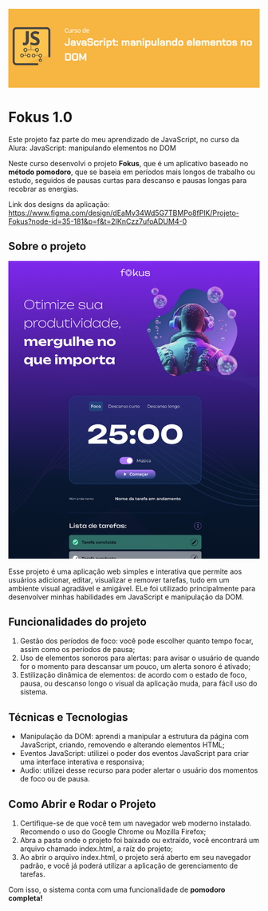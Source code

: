 ![](thumbnail.png)

# Fokus 1.0

Este projeto faz parte do meu aprendizado de JavaScript, no curso da Alura: JavaScript: manipulando elementos no DOM 

Neste curso desenvolvi o projeto **Fokus**, que é um aplicativo baseado no **método pomodoro**, que se baseia em períodos mais longos de trabalho ou estudo, seguidos de pausas curtas para descanso e pausas longas para recobrar as energias. 

Link dos designs da aplicação: https://www.figma.com/design/dEaMv34Wd5G7TBMPo8fPlK/Projeto-Fokus?node-id=35-181&p=f&t=2IKnCzz7ufoADUM4-0

## Sobre o projeto

![](print.png)

Esse projeto é uma aplicação web simples e interativa que permite aos usuários adicionar, editar, visualizar e remover tarefas, tudo em um ambiente visual agradável e amigável. ELe foi utilizado principalmente para desenvolver minhas habilidades em JavaScript e manipulação da DOM.

## Funcionalidades do projeto

1. Gestão dos períodos de foco: você pode escolher quanto tempo focar, assim como os períodos de pausa;
2. Uso de elementos sonoros para alertas: para avisar o usuário de quando for o momento para descansar um pouco, um alerta sonoro é ativado;
3. Estilização dinâmica de elementos: de acordo com o estado de foco, pausa, ou descanso longo o visual da aplicação muda, para fácil uso do sistema.

## Técnicas e Tecnologias

- Manipulação da DOM: aprendi a manipular a estrutura da página com JavaScript, criando, removendo e alterando elementos HTML;
- Eventos JavaScript: utilizei o poder dos eventos JavaScript para criar uma interface interativa e responsiva;
- Audio: utilizei desse recurso para poder alertar o usuário dos momentos de foco ou de pausa.

## Como Abrir e Rodar o Projeto

1. Certifique-se de que você tem um navegador web moderno instalado. Recomendo o uso do Google Chrome ou Mozilla Firefox;
2. Abra a pasta onde o projeto foi baixado ou extraído, você encontrará um arquivo chamado index.html, a raíz do projeto;
3. Ao abrir o arquivo index.html, o projeto será aberto em seu navegador padrão, e você já poderá utilizar a aplicação de gerenciamento de tarefas.

Com isso, o sistema conta com uma funcionalidade de **pomodoro completa!**
